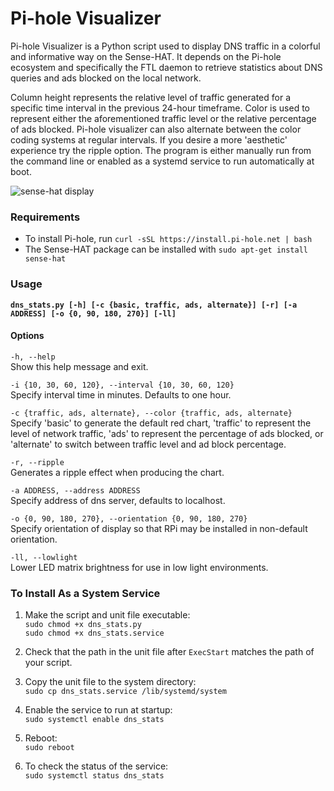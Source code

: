 # Pi-hole Visualizer  
Pi-hole Visualizer is a Python script used to display DNS traffic in a colorful and informative way on the Sense-HAT. It depends on the Pi-hole ecosystem and specifically the FTL daemon to retrieve statistics about DNS queries and ads blocked on the local network.  

Column height represents the relative level of traffic generated for a specific time interval in the previous 24-hour timeframe. Color is used to represent either the aforementioned traffic level or the relative percentage of ads blocked. Pi-hole visualizer can also alternate between the color coding systems at regular intervals. If you desire a more 'aesthetic' experience try the ripple option. The program is either manually run from the command line or enabled as a systemd service to run automatically at boot.  

![sense-hat display](https://github.com/simianAstronaut/pi-hole-visualizer/blob/master/images/sense_hat.gif)

### Requirements
* To install Pi-hole, run `curl -sSL https://install.pi-hole.net | bash`
* The Sense-HAT package can be installed with `sudo apt-get install sense-hat`  

### Usage
**`dns_stats.py [-h] [-c {basic, traffic, ads, alternate}] [-r] [-a ADDRESS] [-o {0, 90, 180, 270}] [-ll]`**  

#### Options  
`-h, --help`  
Show this help message and exit.  

`-i {10, 30, 60, 120}, --interval {10, 30, 60, 120}`  
Specify interval time in minutes. Defaults to one hour.

`-c {traffic, ads, alternate}, --color {traffic, ads, alternate}`  
Specify 'basic' to generate the default red chart, 'traffic' to represent the level of network traffic, 'ads' to represent the percentage of ads blocked, or 'alternate' to switch between traffic level and ad block percentage.  

`-r, --ripple`  
Generates a ripple effect when producing the chart.  

`-a ADDRESS, --address ADDRESS`  
Specify address of dns server, defaults to localhost.

`-o {0, 90, 180, 270}, --orientation {0, 90, 180, 270}`  
Specify orientation of display so that RPi may be installed in non-default orientation.

`-ll, --lowlight`  
Lower LED matrix brightness for use in low light environments.

 ### To Install As a System Service  
 1. Make the script and unit file executable:  
 `sudo chmod +x dns_stats.py`  
 `sudo chmod +x dns_stats.service`  
 
 2. Check that the path in the unit file after `ExecStart` matches the path of your script.  
 
 3. Copy the unit file to the system directory:  
 `sudo cp dns_stats.service /lib/systemd/system`  
 
 4. Enable the service to run at startup:  
 `sudo systemctl enable dns_stats`  
 
 5. Reboot:  
 `sudo reboot`  
 
 6. To check the status of the service:  
 `sudo systemctl status dns_stats`

